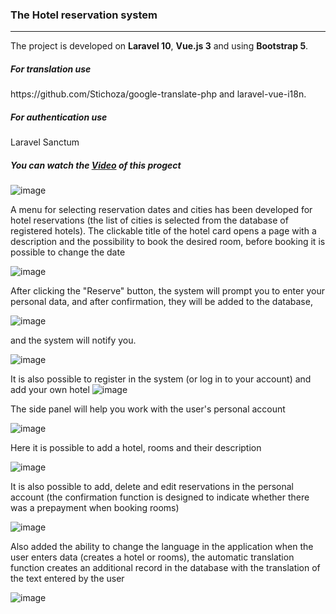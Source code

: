 <h3>The Hotel reservation system</h3>
<hr>
The project is developed on <b>Laravel 10</b>, <b>Vue.js 3</b> and using <b>Bootstrap 5</b>.
<h5>For translation use</h5>
https://github.com/Stichoza/google-translate-php and laravel-vue-i18n.
<h5>For authentication use</h5>
Laravel Sanctum

<h5>You can watch the <a href="https://youtu.be/FIsgSzGYeYs">Video</a> of this progect</h5>

![image](https://github.com/NataliaVer/vue-laravel-hotel-planer/assets/33368867/b1da629d-066c-4c7f-9191-001056a3b953)

A menu for selecting reservation dates and cities has been developed for hotel reservations (the list of cities is selected from the database of registered hotels). The clickable title of the hotel card opens a page with a description and the possibility to book the desired room, before booking it is possible to change the date

![image](https://github.com/NataliaVer/vue-laravel-hotel-planer/assets/33368867/caaf6176-f672-4020-9c22-28becf0a54e0)

After clicking the "Reserve" button, the system will prompt you to enter your personal data, and after confirmation, they will be added to the database,

![image](https://github.com/NataliaVer/vue-laravel-hotel-planer/assets/33368867/7794c606-c811-4b89-aa37-4771b0126d0e)

and the system will notify you.

![image](https://github.com/NataliaVer/vue-laravel-hotel-planer/assets/33368867/6d891f1a-cb52-4f87-a9f4-62df0b81a3c1)

It is also possible to register in the system (or log in to your account) and add your own hotel
![image](https://github.com/NataliaVer/vue-laravel-hotel-planer/assets/33368867/c49a8258-2f3a-4bfb-964a-7fcf70c4e7ad)

The side panel will help you work with the user's personal account

![image](https://github.com/NataliaVer/vue-laravel-hotel-planer/assets/33368867/bcc7a9dc-d950-4ad3-9bc8-aa10c6ec9282)

Here it is possible to add a hotel, rooms and their description

![image](https://github.com/NataliaVer/vue-laravel-hotel-planer/assets/33368867/84148b3a-7dbe-481f-9110-7041bb058880)

It is also possible to add, delete and edit reservations in the personal account (the confirmation function is designed to indicate whether there was a prepayment when booking rooms)

![image](https://github.com/NataliaVer/vue-laravel-hotel-planer/assets/33368867/1bbee079-06d4-4f0a-aaf0-efafd636d7fa)

Also added the ability to change the language in the application when the user enters data (creates a hotel or rooms), the automatic translation function creates an additional record in the database with the translation of the text entered by the user

![image](https://github.com/NataliaVer/vue-laravel-hotel-planer/assets/33368867/23987aef-6328-4952-bac0-5a09ba4aa8c7)




